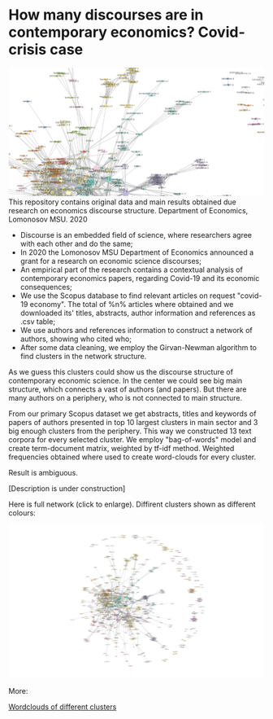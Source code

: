 # How many discourses are in contemporary economics? Covid-crisis case
![Economics Discourses](network/big_edge_between_promo.png?raw=true "Economics Discourses")
This repository contains original data and main results obtained due research on economics discourse structure. Department of Economics, Lomonosov MSU. 2020

- Discourse is an embedded field of science, where researchers agree with each other and do the same;
- In 2020 the Lomonosov MSU Department of Economics announced a grant for a research on economic science discourses;
- An empirical part of the research contains a contextual analysis of contemporary economics papers, regarding Covid-19 and its economic consequences;
- We use the Scopus database to find relevant articles on request "covid-19 economy". The total of %n% articles where obtained and we downloaded its' titles, abstracts, author information and references as .csv table;
- We use authors and references information to construct a network of authors, showing who cited who;
- After some data cleaning, we employ the Girvan-Newman algorithm to find clusters in the network structure.

As we guess this clusters could show us the discourse structure of contemporary economic science. In the center we could see big main structure, which connects a vast of authors (and papers). But there are many authors on a periphery, who is not connected to main structure.

From our primary Scopus dataset we get abstracts, titles and keywords of papers of authors presented in top 10 largest clusters in main sector and 3 big enough clusters from the periphery. This way we constructed 13 text corpora for every selected cluster. We employ "bag-of-words" model and create term-document matrix, weighted by tf-idf method. Weighted frequencies obtained where used to create word-clouds for every cluster.

Result is ambiguous.

\[Description is under construction\]

Here is full network (click to enlarge). Diffirent clusters shown as different colours:

![Full Graph](network/big_edge_between.png?raw=true "Full Graph")

More:

[Wordclouds of different clusters](wordclouds/readme.md)
